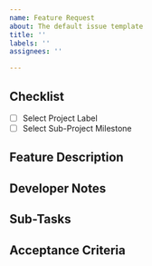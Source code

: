 ```yaml
---
name: Feature Request
about: The default issue template
title: ''
labels: ''
assignees: ''

---
```


## Checklist

- [ ] Select Project Label
- [ ] Select Sub-Project Milestone

## Feature Description

## Developer Notes

## Sub-Tasks

## Acceptance Criteria
